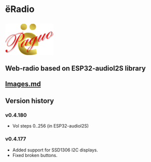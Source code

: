 # ёRadio
![ёRadio Logo](yoRadio/data/www/elogo100.png)\
\
Web-radio based on ESP32-audioI2S library\
\
[Images.md](Images.md)
--
## Version history
### v0.4.180
- Vol steps 0..256 (in ESP32-audioI2S)
### v0.4.177
- Added support for SSD1306 I2C displays.
- Fixed broken buttons.

